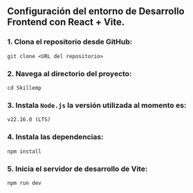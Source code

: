 ## Configuración del entorno de Desarrollo Frontend con React + Vite.

### 1. Clona el repositorio desde GitHub:
`git clone <URL del repositorio>`

### 2. Navega al directorio del proyecto:
`cd Skillemp`

### 3. Instala `Node.js` la versión utilizada al momento es: 
`v22.16.0 (LTS)`

### 4. Instala las dependencias:
`npm install`

### 5. Inicia el servidor de desarrollo de Vite:
`npm run dev`
